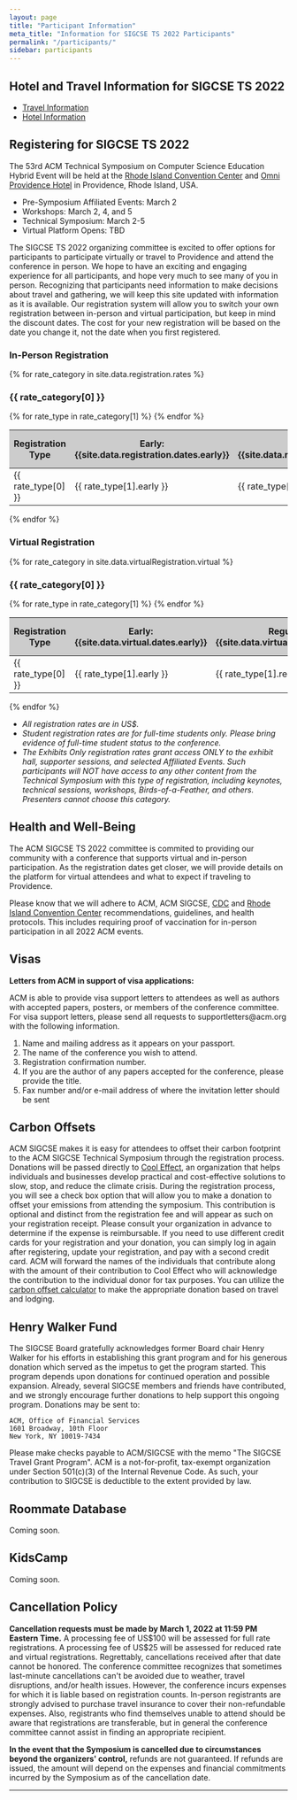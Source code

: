 ```yaml
---
layout: page
title: "Participant Information"
meta_title: "Information for SIGCSE TS 2022 Participants"
permalink: "/participants/"
sidebar: participants
---
```


<a name="registration"></a>


<style>
table tbody tr.odd, table tbody tr.alt, table tbody tr:nth-of-type(odd) {
    background-color: inherit;   /* reset rule in table.sccs */
}

table tbody:only-child tr.odd, table tbody:only-child tr.alt, table tbody:only-child tr:nth-of-type(odd) {
    background-color: #CCC;
}

table.multibody tbody:nth-child(odd) {
  background-color: #CCC;
}

th {
  text-align: center;
}

span.team-heading {
  font-size: 1.1rem;
}

</style>

<!-- Comment out for 2022
## Post-Conference Access to Pathable
The SIGCSE TS 2021 chairs are working with the SIGCSE board to investigate offering post-conference access to the materials in Pathable.  More will be posted and announce as decisions are made.

Note that anyone that already has purchased full registration to the 2021 Technical Symposium (prior to March 20, 2021) will continue to have access to Pathable until March 2022 and can login with the Pathable link in the nav menu above.

<a class="button large radius {{ site.data.registration.registration_button.style }}" href="{{ url }}{{ site.data.registration.registration_button.url }}"{% if site.data.registration.registration_button.url contains 'http' %} target="_blank" {% endif %}>{{ site.data.registration.registration_button.text }}</a>
-->
## Hotel and Travel Information for SIGCSE TS 2022          
- [Travel Information](https://www.goprovidence.com/sigcse/getting-here/)
- [Hotel Information](https://www.goprovidence.com/sigcse/hotel-information/)


## Registering for SIGCSE TS 2022          

The 53rd ACM Technical Symposium on Computer Science Education Hybrid Event will be held at the [Rhode Island Convention Center](http://www.riconvention.com) and [Omni Providence Hotel](https://www.omnihotels.com/hotels/providence)  in Providence, Rhode Island, USA. 

* Pre-Symposium Affiliated Events: March 2
* Workshops: March 2, 4, and 5
* Technical Symposium: March 2-5
* Virtual Platform Opens: TBD

The SIGCSE TS 2022 organizing committee is excited to offer options for participants to participate virtually or travel to Providence and attend the conference in person. We hope to have an exciting and engaging experience for all participants, and hope very much to see many of you in person.  Recognizing that participants need information to make decisions about travel and gathering, we will keep this site updated with information as it is available.  Our registration system will allow you to switch your own registration between in-person and virtual participation, but keep in mind the discount dates.  The cost for your new registration will be based on the date you change it, not the date when you first registered. 


### In-Person Registration
{% for rate_category in site.data.registration.rates %}
  <h3>{{ rate_category[0] }}</h3>
  <table width="100%" class="multibody">
    <tr><th scope="col">Registration Type</th><th scope="col">Early: <br>{{site.data.registration.dates.early}}</th><th scope="col">Regular: <br>{{site.data.registration.dates.regular}}</th><th scope="col">On-site: <br>{{site.data.registration.dates.day-of}}</th></tr>
    <tbody>
    {% for rate_type in rate_category[1] %}
      <tr><td width="50%">{{ rate_type[0] }}</td><td>{{ rate_type[1].early }}</td><td>{{ rate_type[1].regular }}</td><td>{{ rate_type[1].day-of }}</td></tr>
    {% endfor %}
    </tbody>
  </table>
  
{% endfor %}

### Virtual Registration
{% for rate_category in site.data.virtualRegistration.virtual %}
  <h3>{{ rate_category[0] }}</h3>
  <table width="100%" class="multibody">
    <tr><th scope="col">Registration Type</th><th scope="col">Early: <br>{{site.data.virtual.dates.early}}</th><th scope="col">Regular: <br>{{site.data.virtual.dates.regular}}</th><th scope="col">On-site: <br>{{site.data.virtual.dates.day-of}}</th></tr>
    <tbody>
    {% for rate_type in rate_category[1] %}
      <tr><td width="50%">{{ rate_type[0] }}</td><td>{{ rate_type[1].early }}</td><td>{{ rate_type[1].regular }}</td><td>{{ rate_type[1].day-of }}</td></tr>
    {% endfor %}
    </tbody>
  </table>
  
{% endfor %}
* _All registration rates are in US$._    
* _Student registration rates are for full-time students only. Please bring evidence of full-time student status to the conference._    
* _The Exhibits Only registration rates grant access ONLY to the exhibit hall, supporter sessions, and selected Affiliated Events.  Such participants will NOT have access to any other content from the Technical Symposium with this type of registration, including keynotes, technical sessions, workshops, Birds-of-a-Feather, and others.  Presenters cannot choose this category._

## Health and Well-Being
The ACM SIGCSE TS 2022 committee is commited to providing our community with a conference that supports virtual and in-person participation.  As the registration dates get closer, we will provide details on the platform for virtual attendees and what to expect if traveling to Providence.

Please know that we will adhere to ACM, ACM SIGCSE, [CDC](https://www.cdc.gov/coronavirus/2019-ncov/your-health/gatherings.html) and [Rhode Island Convention Center](https://www.riconvention.com/attend-an-event/covid-19-event-updates) recommendations, guidelines, and health protocols. This includes requiring proof of vaccination for in-person participation in all 2022 ACM events.

## Visas
<p><strong>Letters from ACM in support of visa applications:</strong></p><p>ACM is able to provide visa support letters to attendees as well as authors with accepted papers, posters, or members of the conference committee. For visa support letters, please send all requests to supportletters@acm.org with the following information.</p>
<ol>
<li>Name and mailing address as it appears on your passport.</li>
<li>The name of the conference you wish to attend.</li>
<li>Registration confirmation number.</li>
<li>If you are the author of any papers accepted for the conference, please provide the title.</li>
<li>Fax number and/or e-mail address of where the invitation letter should be sent</li>
</ol>


## Carbon Offsets
ACM SIGCSE makes it is easy for attendees to offset their carbon footprint to the ACM SIGCSE Technical Symposium through the registration process. Donations will be passed directly to <a href="https://www.cooleffect.org/">Cool Effect</a>, an organization that helps individuals and businesses develop practical and cost-effective solutions to slow, stop, and reduce the climate crisis. During the registration process, you will see a check box option that will allow you to make a donation to offset your emissions from attending the symposium. This contribution is optional and distinct from the registration fee and will appear as such on your registration receipt. Please consult your organization in advance to determine if the expense is reimbursable. If you need to use different credit cards for your registration and your donation, you can simply log in again after registering, update your registration, and pay with a second credit card. ACM will forward the names of the individuals that contribute along with the amount of their contribution to Cool Effect who will acknowledge the contribution to the individual donor for tax purposes.  You can utilize the <a href="https://www.cooleffect.org/content/travel-offset">carbon offset calculator</a> to make the appropriate donation based on travel and lodging. 

## Henry Walker Fund
The SIGCSE Board gratefully acknowledges former Board chair Henry Walker for his efforts in establishing this grant program and for his generous donation which served as the impetus to get the program started. This program depends upon donations for continued operation and possible expansion. Already, several SIGCSE members and friends have contributed, and we strongly encourage further donations to help support this ongoing program. Donations may be sent to:

    ACM, Office of Financial Services
    1601 Broadway, 10th Floor
    New York, NY 10019-7434

Please make checks payable to ACM/SIGCSE with the memo "The SIGCSE Travel Grant Program". ACM is a not-for-profit, tax-exempt organization under Section 501(c)(3) of the Internal Revenue Code. As such, your contribution to SIGCSE is deductible to the extent provided by law.

## Roommate Database
Coming soon.

## KidsCamp
Coming soon.



<!-- 
## Workshops

Workshops provide an in-depth review of, or introduction to, a topic of interest. A successful workshop should provide participants with materials and/or ideas that are immediately useful in the classroom.

All workshops will take place the Saturday and Sunday before the Technical Symposium starts as a part of "Workshop Weekend."  Like the Symposium itself, workshops will take place in Zoom meeting rooms through Pathable and will appear on the Pathable schedule of registrants.  

Each workshop will be three hours long.  A workshop fee is required and can be paid when you register for the Technical Symposium or can be added afterward if you choose to modify your registration.  _Symposium registration is required to attend any SIGCSE TS 2021 workshop._

__Workshop Registration Rates:__<br>
Early: {{site.data.registration.dates.early}} - {{site.data.registration.workshoprates.early}}<br>
Regular: {{site.data.registration.dates.regular}} - {{site.data.registration.workshoprates.regular}}<br>
On-site: {{site.data.registration.dates.day-of}} - {{site.data.registration.workshoprates.day-of}}<br>
<a href="{{ site.url }}/{{ site.baseurl }}/schedule/workshops">List of Available Workshops</a><br>

#### Affiliated Events

Affiliated Events are an excellent venue for SIGCSE TS sub-communities or groups to arrange a time to gather and present or discuss topics of interest. This year's slate of affiliated events highlight existing and emerging subfields, engage groups of diversity, and bring together communities of practice.

Affiliated events will take place in Pathable as the virtual platform. _Symposium registration is required to attend any SIGCSE TS 2021 affilated event._ See each individual affiliated event for information on registering. Some events require prior application or submission. For any questions related to affiliated events, please contact the organizers directly.

<a href="{{ site.url }}/{{ site.baseurl }}/schedule/affiliatedevents">List of Affiliated Events</a>

#### Special Events

Special events are sessions that take place outside the regular SIGCSE TS program and have been invited by the Symposium Chairs and/or the SIGCSE Board. These special events provide another way to engage with others at the Technical Symposium. _Symposium registration is required to attend any SIGCSE TS 2021 special event._ See each individual affiliated event for information on registering. For any questions related to affiliated events, please contact the organizers directly.

<a href="{{ site.url }}/{{ site.baseurl }}/schedule/specialevents">List of Special Events</a>

### Host Information

If your institution requires an address for reimbursement or approval purposes, you can use:

_Host:_ Association for Computing Machinery (ACM) / Special Interest Group on Computer Science Education (SIGCSE)    
_Address:_ 1601 Broadway, 10th Floor, New York, NY 10019-7434

_NOTE:_ This address cannot be used to send physical payments for registering for the Techncial Symposium.  For questions about how to register, please email [registration@sigcse2022.org](mailto:registration@sigcse2022.org).

As the Technical Symposium is being hosted in the United States (even if it is virtual), we have no VAT number that we can provide.

We also cannot provide VISA letters at this time.

### Questions?

For general questions about registration or help with Cvent, please email [registration@sigcse2022.org](mailto:registration@sigcse2022.org).

For help with special circumstances, such as proof of participation, please email [support@sigcse2022.org](mailto:support@sigcse2022.org).

Authors or presenters with questions regarding their participation in the Technical Symposium should email [program@sigcse2022.org](mailto:program@sigcse2022.org) or [symposium@sigcse2022.org](mailto:symposium@sigcse2022.org) as appropriate.
-->

## Cancellation Policy

<p><strong>Cancellation requests must be made by March 1, 2022 at 11:59 PM Eastern Time.</strong> A processing fee of US$100 will be assessed for full rate registrations. A processing fee of US$25 will be assessed for reduced rate and virtual registrations. Regrettably, cancellations received after that date cannot be honored. The conference committee recognizes that sometimes last-minute cancellations can't be avoided due to weather, travel disruptions, and/or health issues. However, the conference incurs expenses for which it is liable based on registration counts. In-person registrants are strongly advised to purchase travel insurance to cover their non-refundable expenses. Also, registrants who find themselves unable to attend should be aware that registrations are transferable, but in general the conference committee cannot assist in finding an appropriate recipient.</p>

<p><strong>In the event that the Symposium is cancelled due to circumstances beyond the organizers' control,</strong> refunds are not guaranteed. If refunds are issued, the amount will depend on the expenses and financial commitments incurred by the Symposium as of the cancellation date.</p>

<hr />
